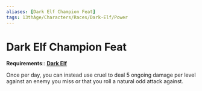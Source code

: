 ```yaml
---
aliases: [Dark Elf Champion Feat]
tags: 13thAge/Characters/Races/Dark-Elf/Power
---
```

# Dark Elf Champion Feat

__Requirements__:: [**Dark Elf**](3-Dark-Elf.md)

Once per day, you can instead use cruel to deal 5 ongoing damage per level against an enemy you miss or that you roll a natural odd attack against.